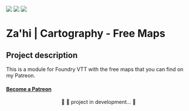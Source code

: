 <img src="https://img.shields.io/static/v1?label=Version&message=1.0.1&color=F96854&style=flat&logo=Zahi"/>	<img src="https://img.shields.io/static/v1?label=Licence&message=MIT&color=007BFC&style=flat&logo=Zahi"/>	<img src="https://img.shields.io/static/v1?label=Status&message=InDevelopment&color=7159c1&style=flat&logo=Zahi"/>




# Za'hi | Cartography - Free Maps

## Project description
<p>This is a module for Foundry VTT with the free maps that you can find on my Patreon.</p>
<h4>
    <a href="https://www.patreon.com/zahithemage/">Become a Patreon</a>
</h4>
<p align="center">
	🚧 🚀 project in development...  🚧
</p>
